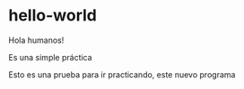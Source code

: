 # hello-world

Hola humanos!

Es una simple práctica

Esto es una prueba para ir practicando, este nuevo programa
